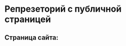 # Репрезеторий с публичной страницей
## Страница сайта:
<!-- Вставить ссылку на публичную страницу -->